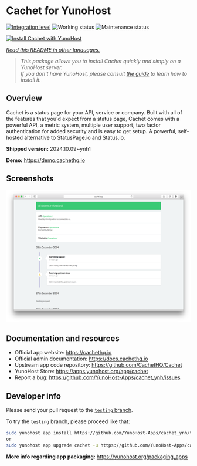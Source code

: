 <!--
N.B.: This README was automatically generated by <https://github.com/YunoHost/apps/tree/master/tools/readme_generator>
It shall NOT be edited by hand.
-->

# Cachet for YunoHost

[![Integration level](https://dash.yunohost.org/integration/cachet.svg)](https://ci-apps.yunohost.org/ci/apps/cachet/) ![Working status](https://ci-apps.yunohost.org/ci/badges/cachet.status.svg) ![Maintenance status](https://ci-apps.yunohost.org/ci/badges/cachet.maintain.svg)

[![Install Cachet with YunoHost](https://install-app.yunohost.org/install-with-yunohost.svg)](https://install-app.yunohost.org/?app=cachet)

*[Read this README in other languages.](./ALL_README.md)*

> *This package allows you to install Cachet quickly and simply on a YunoHost server.*  
> *If you don't have YunoHost, please consult [the guide](https://yunohost.org/install) to learn how to install it.*

## Overview

Cachet is a status page for your API, service or company. Built with all of the features that you'd expect from a status page, Cachet comes with a powerful API, a metric system, multiple user support, two factor authentication for added security and is easy to get setup. A powerful, self-hosted alternative to StatusPage.io and Status.io.


**Shipped version:** 2024.10.09~ynh1

**Demo:** <https://demo.cachethq.io>

## Screenshots

![Screenshot of Cachet](./doc/screenshots/main-interface.png)

## Documentation and resources

- Official app website: <https://cachethq.io>
- Official admin documentation: <https://docs.cachethq.io>
- Upstream app code repository: <https://github.com/CachetHQ/Cachet>
- YunoHost Store: <https://apps.yunohost.org/app/cachet>
- Report a bug: <https://github.com/YunoHost-Apps/cachet_ynh/issues>

## Developer info

Please send your pull request to the [`testing` branch](https://github.com/YunoHost-Apps/cachet_ynh/tree/testing).

To try the `testing` branch, please proceed like that:

```bash
sudo yunohost app install https://github.com/YunoHost-Apps/cachet_ynh/tree/testing --debug
or
sudo yunohost app upgrade cachet -u https://github.com/YunoHost-Apps/cachet_ynh/tree/testing --debug
```

**More info regarding app packaging:** <https://yunohost.org/packaging_apps>
